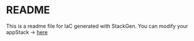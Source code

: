 # README
This is a readme file for IaC generated with StackGen.
You can modify your appStack -> [here](http://main.dev.stackgen.com/appstacks/4ca2b4e6-d954-4e3e-8132-75206ddb0a7c)
